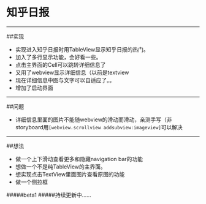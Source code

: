 # 知乎日报

---
##实现

* 实现进入知乎日报时用TableView显示知乎日报的热门。
* 加入了多行显示功能，会好看一些。
* 点击主界面的Cell可以跳转详细信息了
* 又用了webview显示详细信息（以前是textview
* 现在详细信息中图与文字可以自适应了。。
* 增加了启动界面
---
##问题

* 详细信息里面的图片不能随webview的滑动而滑动，亲测手写（非storyboard用```[webview.scrollview addsubview:imageview]```可以解决

---
##想法
* 做一个上下滑动查看更多和隐藏navigation bar的功能
* 想做一个不是纯TableView的主界面。
* 想实现点击TextView里面图片查看原图的功能
* 做一个侧拉框

#####beta1
#####持续更新中……